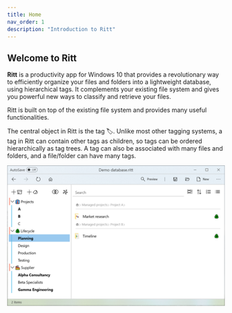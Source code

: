 ```yaml
---
title: Home
nav_order: 1
description: "Introduction to Ritt"
---
```


## Welcome to Ritt

**Ritt** is a productivity app for Windows 10 that provides a revolutionary way to efficiently organize your files and folders into a lightweight database, using hierarchical tags. It complements your existing file system and gives you powerful new ways to classify and retrieve your files.

Ritt is built on top of the existing file system and provides many useful functionalities.

The central object in Ritt is the tag 🏷️. Unlike most other tagging systems, a tag in Ritt can contain other tags as children, so tags can be ordered hierarchically as tag trees. A tag can also be associated with many files and folders, and a file/folder can have many tags.

![Hero image](/img/Hero%20image.png)
